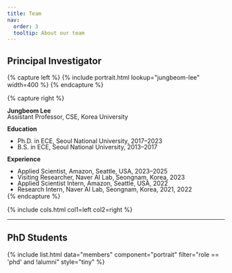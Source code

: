 ```yaml
---
title: Team
nav:
  order: 3
  tooltip: About our team
---
```

## Principal Investigator

{% capture left %}
  {% include portrait.html lookup="jungbeom-lee" width=400 %}
{% endcapture %}

{% capture right %}
<div style="line-height:1; margin:0;">
  <p><strong>Jungbeom Lee</strong><br>
  Assistant Professor, CSE, Korea University</p>

  <p><strong>Education</strong></p>
  <ul style="margin:0; line-height:1;">
    <li>Ph.D. in ECE, Seoul National University, 2017–2023</li>
    <li>B.S. in ECE, Seoul National University, 2013–2017</li>
  </ul>

  <p><strong>Experience</strong></p>
  <ul style="margin:0; line-height:1;">
    <li>Applied Scientist, Amazon, Seattle, USA, 2023–2025</li>
    <li>Visiting Researcher, Naver AI Lab, Seongnam, Korea, 2023</li>
    <li>Applied Scientist Intern, Amazon, Seattle, USA, 2022</li>
    <li>Research Intern, Naver AI Lab, Seongnam, Korea, 2021, 2022</li>
  </ul>
</div>
{% endcapture %}

{%
  include cols.html
  col1=left
  col2=right
%}

---

## PhD Students

{%
  include list.html
  data="members"
  component="portrait"
  filter="role == 'phd' and !alumni"
  style="tiny"
%}
